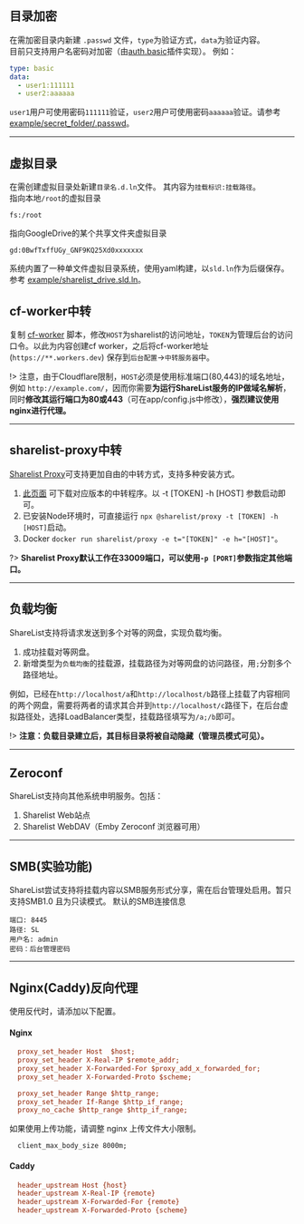 ## 目录加密
在需加密目录内新建 ```.passwd``` 文件，```type```为验证方式，```data```为验证内容。  
目前只支持用户名密码对加密（由[auth.basic](app/plugins/auth.basic.js)插件实现）。
例如：    
```yaml
type: basic 
data: 
  - user1:111111 
  - user2:aaaaaa 
``` 

```user1```用户可使用密码```111111```验证，```user2```用户可使用密码```aaaaaa```验证。请参考[example/secret_folder/.passwd](https://github.com/reruin/sharelist/tree/master/example/secret_folder/.passwd)。 

***

## 虚拟目录

在需创建虚拟目录处新建```目录名.d.ln```文件。 其内容为```挂载标识:挂载路径```。   
指向本地```/root```的虚拟目录  
```   
fs:/root 
``` 

指向GoogleDrive的某个共享文件夹虚拟目录   
```
gd:0BwfTxffUGy_GNF9KQ25Xd0xxxxxxx 
```  
系统内置了一种单文件虚拟目录系统，使用yaml构建，以```sld.ln```作为后缀保存。参考 [example/sharelist_drive.sld.ln](https://github.com/reruin/sharelist/tree/master/example/sharelist_drive.sld.ln)。 

## cf-worker中转

复制 [cf-worker](https://github.com/reruin/sharelist/tree/master/proxy/cf-worker.js) 脚本，修改```HOST```为sharelist的访问地址，```TOKEN```为管理后台的访问口令。以此为内容创建cf worker，之后将cf-worker地址(```https://**.workers.dev```) 保存到```后台配置```->```中转服务器```中。   

!> 注意，由于Cloudflare限制，```HOST```必须是使用标准端口(80,443)的域名地址，例如 ```http://example.com/```，因而你需要**为运行ShareList服务的IP做域名解析**，同时**修改其运行端口为80或443**（可在app/config.js中修改），**强烈建议使用nginx进行代理。** 

***

## sharelist-proxy中转

[Sharelist Proxy](https://github.com/linkdrive/sharelist-proxy)可支持更加自由的中转方式，支持多种安装方式。   

1. [此页面](https://github.com/linkdrive/sharelist-proxy/releases) 可下载对应版本的中转程序。以 -t [TOKEN] -h [HOST] 参数启动即可。
2. 已安装Node环境时，可直接运行 ```npx @sharelist/proxy -t [TOKEN] -h [HOST]```启动。 
3. Docker ```docker run sharelist/proxy -e t="[TOKEN]" -e h="[HOST]"```。

?> **Sharelist Proxy默认工作在33009端口，可以使用```-p [PORT]```参数指定其他端口。**   


***


## 负载均衡
ShareList支持将请求发送到多个对等的网盘，实现负载均衡。
1. 成功挂载对等网盘。
2. 新增类型为```负载均衡```的挂载源，挂载路径为对等网盘的访问路径，用```;```分割多个路径地址。

例如，已经在```http://localhost/a```和```http://localhost/b```路径上挂载了内容相同的两个网盘，需要将两者的请求其合并到```http://localhost/c```路径下，在后台虚拟路径处，选择LoadBalancer类型，挂载路径填写为```/a;/b```即可。 

!> **注意：负载目录建立后，其目标目录将被自动隐藏（管理员模式可见）。**   

***

## Zeroconf
ShareList支持向其他系统申明服务。包括： 
1. Sharelist Web站点
2. Sharelist WebDAV（Emby Zeroconf 浏览器可用）


***

## SMB(实验功能)
ShareList尝试支持将挂载内容以SMB服务形式分享，需在后台管理处启用。暂只支持SMB1.0 且为只读模式。
默认的SMB连接信息
```
端口: 8445
路径: SL
用户名: admin
密码：后台管理密码
```

***


## Nginx(Caddy)反向代理
使用反代时，请添加以下配置。  

#### Nginx  
```ini 
  proxy_set_header Host  $host;
  proxy_set_header X-Real-IP $remote_addr;
  proxy_set_header X-Forwarded-For $proxy_add_x_forwarded_for;
  proxy_set_header X-Forwarded-Proto $scheme;

  proxy_set_header Range $http_range;
  proxy_set_header If-Range $http_if_range;
  proxy_no_cache $http_range $http_if_range;
```   
如果使用上传功能，请调整 nginx 上传文件大小限制。   
```
  client_max_body_size 8000m;
```   
#### Caddy   
```ini
  header_upstream Host {host}
  header_upstream X-Real-IP {remote}
  header_upstream X-Forwarded-For {remote}
  header_upstream X-Forwarded-Proto {scheme}
```